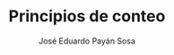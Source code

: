 ---
title: "Principios de conteo"
year: 2022
thumbnail: "assets/img/Logo.png"
topic: "Combinatoria"
file: "assets/pdf/Material/Principios-de-conteo.pdf"
author: "José Eduardo Payán Sosa"
level: "Básico"
alttext: "Comencemos a contar."
---